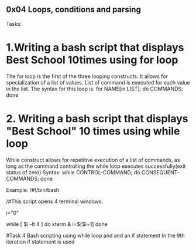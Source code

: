 ##  0x04 Loops, conditions and parsing
Tasks:
# 1.Writing a bash script that displays Best School 10times using for loop
The for loop is the first of the three looping constructs. It allows for specialization of a list of values. List of command is executed for each value in the list.
The syntax for this loop is:
for NAME[in LIST]; do COMMANDS; done
# 2. Writing a bash script that displays "Best School" 10 times using while loop
While construct allows for repetitive execution of a list of commands, as long as the command controlling the while loop executes successfully(exit status of zero)
Syntax:
while CONTROL-COMMAND; do CONSEQUENT-COMMANDS; done

Example:
/#!/bin/bash

/#This script opens 4 terminal windows.

i="0"

while [ $i -lt 4 ]
do
xterm &
i=$[$i+1]
done

#Task 4
Bash scripting using while loop and and an if statement
In the 9th iteration if statement is used
